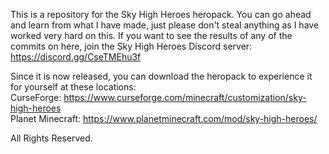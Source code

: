 This is a repository for the Sky High Heroes heropack. You can go ahead and learn from what I have made, just please don't steal anything as I have worked very hard on this. If you want to see the results of any of the commits on here, join the Sky High Heroes Discord server: https://discord.gg/CseTMEhu3f

Since it is now released, you can download the heropack to experience it for yourself at these locations:\
CurseForge: https://www.curseforge.com/minecraft/customization/sky-high-heroes \
Planet Minecraft: https://www.planetminecraft.com/mod/sky-high-heroes/

All Rights Reserved.